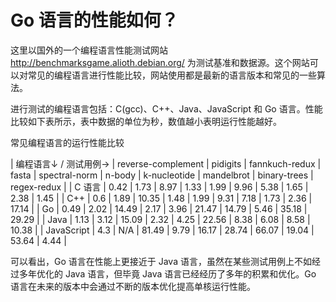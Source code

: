# Go 语言的性能如何？

这里以国外的一个编程语言性能测试网站 http://benchmarksgame.alioth.debian.org/ 为测试基准和数据源。这个网站可以对常见的编程语言进行性能比较，网站使用都是最新的语言版本和常见的一些算法。

进行测试的编程语言包括：C(gcc)、C++、Java、JavaScript 和 Go 语言。性能比较如下表所示，表中数据的单位为秒，数值越小表明运行性能越好。

常见编程语言的运行性能比较

| 编程语言↓ / 测试用例→ | reverse-complement | pidigits | fannkuch-redux | fasta | spectral-norm | n-body | k-nucleotide | mandelbrot | binary-trees | regex-redux |
| C 语言 | 0.42 | 1.73 | 8.97 | 1.33 | 1.99 | 9.96 | 5.38 | 1.65 | 2.38 | 1.45 |
| C++ | 0.6 | 1.89 | 10.35 | 1.48 | 1.99 | 9.31 | 7.18 | 1.73 | 2.36 | 17.14 |
| Go | 0.49 | 2.02 | 14.49 | 2.17 | 3.96 | 21.47 | 14.79 | 5.46 | 35.18 | 29.29 |
| Java | 1.13 | 3.12 | 15.09 | 2.32 | 4.25 | 22.56 | 8.38 | 6.08 | 8.58 | 10.38 |
| JavaScript | 4.3 | N/A | 81.49 | 9.79 | 16.17 | 28.74 | 66.07 | 19.04 | 53.64 | 4.44 |

可以看出，Go 语言在性能上更接近于 Java 语言，虽然在某些测试用例上不如经过多年优化的 Java 语言，但毕竟 Java 语言已经经历了多年的积累和优化。Go 语言在未来的版本中会通过不断的版本优化提高单核运行性能。